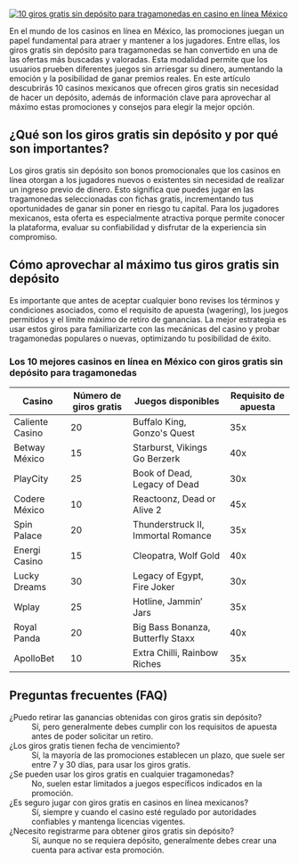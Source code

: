 [![10 giros gratis sin depósito para tragamonedas en casino en línea México](https://123-caf.pages.dev/gitsignup.png)](https://vrmoo.ru/Bt82HjjY)

<p>En el mundo de los casinos en línea en México, las promociones juegan un papel fundamental para atraer y mantener a los jugadores. Entre ellas, los giros gratis sin depósito para tragamonedas se han convertido en una de las ofertas más buscadas y valoradas. Esta modalidad permite que los usuarios prueben diferentes juegos sin arriesgar su dinero, aumentando la emoción y la posibilidad de ganar premios reales. En este artículo descubrirás 10 casinos mexicanos que ofrecen giros gratis sin necesidad de hacer un depósito, además de información clave para aprovechar al máximo estas promociones y consejos para elegir la mejor opción.</p>  <h2>¿Qué son los giros gratis sin depósito y por qué son importantes?</h2> <p>Los giros gratis sin depósito son bonos promocionales que los casinos en línea otorgan a los jugadores nuevos o existentes sin necesidad de realizar un ingreso previo de dinero. Esto significa que puedes jugar en las tragamonedas seleccionadas con fichas gratis, incrementando tus oportunidades de ganar sin poner en riesgo tu capital. Para los jugadores mexicanos, esta oferta es especialmente atractiva porque permite conocer la plataforma, evaluar su confiabilidad y disfrutar de la experiencia sin compromiso.</p>  <h2>Cómo aprovechar al máximo tus giros gratis sin depósito</h2> <p>Es importante que antes de aceptar cualquier bono revises los términos y condiciones asociados, como el requisito de apuesta (wagering), los juegos permitidos y el límite máximo de retiro de ganancias. La mejor estrategia es usar estos giros para familiarizarte con las mecánicas del casino y probar tragamonedas populares o nuevas, optimizando tu posibilidad de éxito.</p>  <h3>Los 10 mejores casinos en línea en México con giros gratis sin depósito para tragamonedas</h3> <table>   <thead>     <tr>       <th>Casino</th>       <th>Número de giros gratis</th>       <th>Juegos disponibles</th>       <th>Requisito de apuesta</th>     </tr>   </thead>   <tbody>     <tr>       <td>Caliente Casino</td>       <td>20</td>       <td>Buffalo King, Gonzo's Quest</td>       <td>35x</td>     </tr>     <tr>       <td>Betway México</td>       <td>15</td>       <td>Starburst, Vikings Go Berzerk</td>       <td>40x</td>     </tr>     <tr>       <td>PlayCity</td>       <td>25</td>       <td>Book of Dead, Legacy of Dead</td>       <td>30x</td>     </tr>     <tr>       <td>Codere México</td>       <td>10</td>       <td>Reactoonz, Dead or Alive 2</td>       <td>45x</td>     </tr>     <tr>       <td>Spin Palace</td>       <td>20</td>       <td>Thunderstruck II, Immortal Romance</td>       <td>35x</td>     </tr>     <tr>       <td>Energi Casino</td>       <td>15</td>       <td>Cleopatra, Wolf Gold</td>       <td>40x</td>     </tr>     <tr>       <td>Lucky Dreams</td>       <td>30</td>       <td>Legacy of Egypt, Fire Joker</td>       <td>30x</td>     </tr>     <tr>       <td>Wplay</td>       <td>25</td>       <td>Hotline, Jammin’ Jars</td>       <td>35x</td>     </tr>     <tr>       <td>Royal Panda</td>       <td>20</td>       <td>Big Bass Bonanza, Butterfly Staxx</td>       <td>40x</td>     </tr>     <tr>       <td>ApolloBet</td>       <td>10</td>       <td>Extra Chilli, Rainbow Riches</td>       <td>35x</td>     </tr>   </tbody> </table>  <h2>Preguntas frecuentes (FAQ)</h2> <dl>   <dt>¿Puedo retirar las ganancias obtenidas con giros gratis sin depósito?</dt>   <dd>Sí, pero generalmente debes cumplir con los requisitos de apuesta antes de poder solicitar un retiro.</dd>    <dt>¿Los giros gratis tienen fecha de vencimiento?</dt>   <dd>Sí, la mayoría de las promociones establecen un plazo, que suele ser entre 7 y 30 días, para usar los giros gratis.</dd>    <dt>¿Se pueden usar los giros gratis en cualquier tragamonedas?</dt>   <dd>No, suelen estar limitados a juegos específicos indicados en la promoción.</dd>    <dt>¿Es seguro jugar con giros gratis en casinos en línea mexicanos?</dt>   <dd>Sí, siempre y cuando el casino esté regulado por autoridades confiables y mantenga licencias vigentes.</dd>    <dt>¿Necesito registrarme para obtener giros gratis sin depósito?</dt>   <dd>Sí, aunque no se requiera depósito, generalmente debes crear una cuenta para activar esta promoción.</dd> </dl>